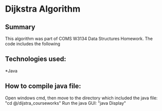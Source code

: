 # Dijkstra Algorithm
## Summary
This algorithm was part of COMS W3134 Data Structures Homework. The code includes the following
## Technologies used:
*Java
## How to compile java file:
Open windows cmd, then move to the directory which included the java file:
"cd @/dijstra_courseworks"
Run the java GUI: 
"java Display"